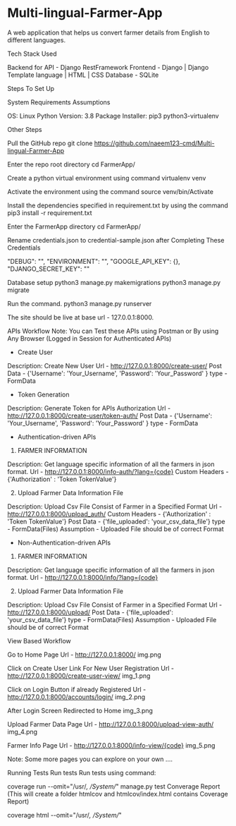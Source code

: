 # Multi-lingual-Farmer-App
A web application that helps us convert farmer details from English to different languages.

Tech Stack Used

Backend for API - Django RestFramework
Frontend - Django | Django Template language | HTML | CSS
Database - SQLite

Steps To Set Up

System Requirements Assumptions

OS: Linux
Python Version: 3.8
Package Installer: pip3
python3-virtualenv

Other Steps

Pull the GitHub repo
git clone https://github.com/naeem123-cmd/Multi-lingual-Farmer-App

Enter the repo root directory
cd FarmerApp/

Create a python virtual environment using command
virtualenv venv

Activate the environment using the command
source venv/bin/Activate

Install the dependencies specified in requirement.txt by using the command
pip3 install -r requirement.txt

Enter the FarmerApp directory
 cd FarmerApp/

Rename credentials.json to credential-sample.json after Completing These Credentials

"DEBUG": "",
"ENVIRONMENT": "",
"GOOGLE_API_KEY": {},
"DJANGO_SECRET_KEY": ""

Database setup
 python3 manage.py makemigrations
 python3 manage.py migrate

Run the command.
 python3 manage.py runserver

The site should be live at base url - 127.0.0.1:8000.

APIs Workflow
Note: You can Test these APIs using Postman or By using Any Browser (Logged in Session for Authenticated APIs)

- Create User

Description: Create New User
Url - http://127.0.0.1:8000/create-user/
Post Data - {'Username': 'Your_Username', 'Password': 'Your_Password' } type - FormData

- Token Generation

Description: Generate Token for APIs Authorization
Url - http://127.0.0.1:8000/create-user/token-auth/
Post Data - {'Username': 'Your_Username', 'Password': 'Your_Password' } type - FormData

- Authentication-driven APIs
1. FARMER INFORMATION

Description: Get language specific information of all the farmers in json format.
Url - http://127.0.0.1:8000/info-auth/?lang={code}
Custom Headers - {'Authorization' : 'Token TokenValue'}

2. Upload Farmer Data Information File

Description: Upload Csv File Consist of Farmer in a Specified Format
Url - http://127.0.0.1:8000/upload_auth/
Custom Headers - {'Authorization' : 'Token TokenValue'}
Post Data - {'file_uploaded': 'your_csv_data_file'} type - FormData(Files)
Assumption - Uploaded File should be of correct Format

- Non-Authentication-driven APIs
1. FARMER INFORMATION

Description: Get language specific information of all the farmers in json format.
Url - http://127.0.0.1:8000/info/?lang={code}

2. Upload Farmer Data Information File

Description: Upload Csv File Consist of Farmer in a Specified Format
Url - http://127.0.0.1:8000/upload/
Post Data - {'file_uploaded': 'your_csv_data_file'} type - FormData(Files)
Assumption - Uploaded File should be of correct Format























View Based Workflow

Go to Home Page Url - http://127.0.0.1:8000/ img.png

Click on Create User Link For New User Registration Url - http://127.0.0.1:8000/create-user-view/ img_1.png

Click on Login Button if already Registered Url - http://127.0.0.1:8000/accounts/login/ img_2.png

After Login Screen Redirected to Home img_3.png

Upload Farmer Data Page Url - http://127.0.0.1:8000/upload-view-auth/  img_4.png

Farmer Info Page Url - http://127.0.0.1:8000/info-view/{code} img_5.png

Note:  Some more pages you can explore on your own ....

Running Tests
Run tests
Run tests using command:

  coverage run --omit="/usr/*, /System/*" manage.py test
Converage Report (This will create a folder htmlcov and htmlcov/index.html contains Coverage Report)

  coverage html --omit="/usr/*, /System/*"
